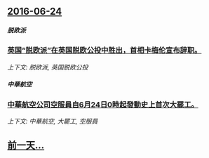 ## [2016-06-24](/news/2016/06/24/index.md)

##### 脱欧派
### [英国“脱欧派”在英国脱欧公投中胜出，首相卡梅伦宣布辞职。](/news/2016/06/24/英国-脱欧派-在英国脱欧公投中胜出-首相卡梅伦宣布辞职.md)
_上下文: 脱欧派, 英国脱欧公投_

##### 中華航空
### [中華航空公司空服員自6月24日0時起發動史上首次大罷工。](/news/2016/06/24/中華航空公司空服員自6月24日0時起發動史上首次大罷工.md)
_上下文: 中華航空, 大罷工, 空服員_

## [前一天...](/news/2016/06/23/index.md)

